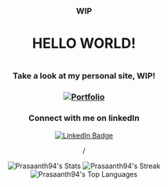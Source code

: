 <div align="center">

<h3>WIP</h3>
  <h1>HELLO WORLD!<h1>
<h3>Take a look at my personal site, WIP!<h3>
  <a href="https://portfolio-f4j0uel2k-prasaanth94s-projects.vercel.app/#"> <img src="https://img.shields.io/badge/%27Portfolio-20B2AA?style=for-the-badge" alt="Portfolio"/></a>
  
<h3>Connect with me on linkedIn</h3>
<a href="https://linkedin.com/in/m-prasaanth"> <img src="https://img.shields.io/badge/LinkedIn-blue?style=for-the-badge&logo=linkedin&logoColor=white" alt="LinkedIn Badge"/></a>


/<div>

![Prasaanth94's Stats](https://github-readme-stats.vercel.app/api?username=Prasaanth94&theme=vue-dark&show_icons=true&hide_border=true&count_private=true)
![Prasaanth94's Streak](https://github-readme-streak-stats.herokuapp.com/?user=Prasaanth94&theme=vue-dark&hide_border=true)
![Prasaanth94's Top Languages](https://github-readme-stats.vercel.app/api/top-langs/?username=Prasaanth94&theme=vue-dark&show_icons=true&hide_border=true&layout=compact)

